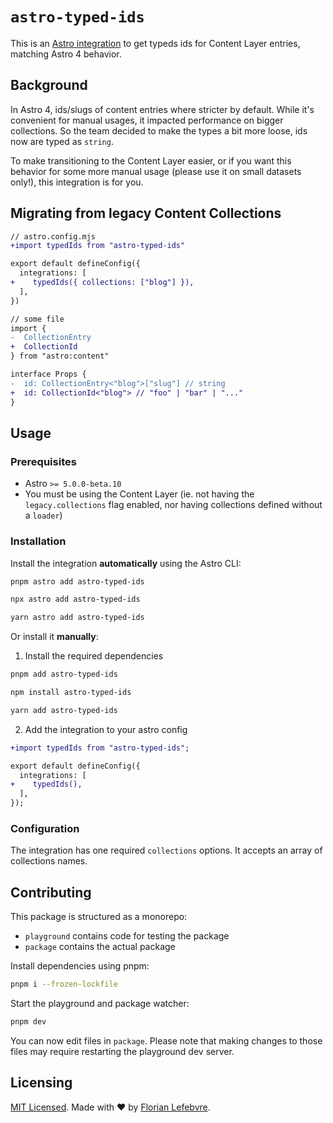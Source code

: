 # `astro-typed-ids`

This is an [Astro integration](https://docs.astro.build/en/guides/integrations-guide/) to get typeds ids for Content Layer entries, matching Astro 4 behavior.

## Background

In Astro 4, ids/slugs of content entries where stricter by default. While it's convenient for manual usages, it impacted performance on bigger collections. So the team decided to make the types a bit more loose, ids now are typed as `string`.

To make transitioning to the Content Layer easier, or if you want this behavior for some more manual usage (please use it on small datasets only!), this integration is for you.

## Migrating from legacy Content Collections

```diff
// astro.config.mjs
+import typedIds from "astro-typed-ids"

export default defineConfig({
  integrations: [
+    typedIds({ collections: ["blog"] }),
  ],
})

// some file
import {
-  CollectionEntry
+  CollectionId
} from "astro:content"

interface Props {
-  id: CollectionEntry<"blog">["slug"] // string
+  id: CollectionId<"blog"> // "foo" | "bar" | "..."
}
```

## Usage

### Prerequisites

- Astro `>= 5.0.0-beta.10`
- You must be using the Content Layer (ie. not having the `legacy.collections` flag enabled, nor having collections defined without a `loader`)

### Installation

Install the integration **automatically** using the Astro CLI:

```bash
pnpm astro add astro-typed-ids
```

```bash
npx astro add astro-typed-ids
```

```bash
yarn astro add astro-typed-ids
```

Or install it **manually**:

1. Install the required dependencies

```bash
pnpm add astro-typed-ids
```

```bash
npm install astro-typed-ids
```

```bash
yarn add astro-typed-ids
```

2. Add the integration to your astro config

```diff
+import typedIds from "astro-typed-ids";

export default defineConfig({
  integrations: [
+    typedIds(),
  ],
});
```

### Configuration

The integration has one required `collections` options. It accepts an array of collections names.

## Contributing

This package is structured as a monorepo:

- `playground` contains code for testing the package
- `package` contains the actual package

Install dependencies using pnpm: 

```bash
pnpm i --frozen-lockfile
```

Start the playground and package watcher:

```bash
pnpm dev
```

You can now edit files in `package`. Please note that making changes to those files may require restarting the playground dev server.

## Licensing

[MIT Licensed](https://github.com/florian-lefebvre/astro-typed-ids/blob/main/LICENSE). Made with ❤️ by [Florian Lefebvre](https://github.com/florian-lefebvre).
